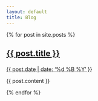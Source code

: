 ```yaml
---
layout: default
title: Blog
---
```


{% for post in site.posts %}

<div class="content_box span-24">
<div class="content_wrapper">
<h2 class="title">

<a href="{{ post.url }}">{{ post.title }}</a>

</h2>
<div class="author">

<abbr class="published" title="{{ post.date }}">{{ post.date \| date:
‘%d %B %Y’ }}</abbr>

</div>
<div class="content">

{{ post.content }}

</div>
</div>
</div>

{% endfor %}
